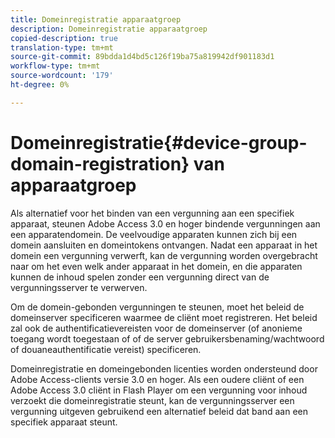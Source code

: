 ```yaml
---
title: Domeinregistratie apparaatgroep
description: Domeinregistratie apparaatgroep
copied-description: true
translation-type: tm+mt
source-git-commit: 89bdda1d4bd5c126f19ba75a819942df901183d1
workflow-type: tm+mt
source-wordcount: '179'
ht-degree: 0%

---
```



# Domeinregistratie{#device-group-domain-registration} van apparaatgroep

Als alternatief voor het binden van een vergunning aan een specifiek apparaat, steunen Adobe Access 3.0 en hoger bindende vergunningen aan een apparatendomein. De veelvoudige apparaten kunnen zich bij een domein aansluiten en domeintokens ontvangen. Nadat een apparaat in het domein een vergunning verwerft, kan de vergunning worden overgebracht naar om het even welk ander apparaat in het domein, en die apparaten kunnen de inhoud spelen zonder een vergunning direct van de vergunningsserver te verwerven.

Om de domein-gebonden vergunningen te steunen, moet het beleid de domeinserver specificeren waarmee de cliënt moet registreren. Het beleid zal ook de authentificatievereisten voor de domeinserver (of anonieme toegang wordt toegestaan of of de server gebruikersbenaming/wachtwoord of douaneauthentificatie vereist) specificeren.

Domeinregistratie en domeingebonden licenties worden ondersteund door Adobe Access-clients versie 3.0 en hoger. Als een oudere cliënt of een Adobe Access 3.0 cliënt in Flash Player om een vergunning voor inhoud verzoekt die domeinregistratie steunt, kan de vergunningsserver een vergunning uitgeven gebruikend een alternatief beleid dat band aan een specifiek apparaat steunt.
